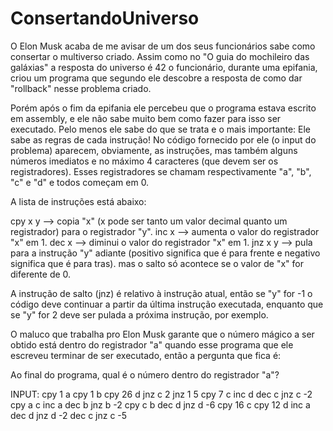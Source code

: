 # ConsertandoUniverso
O Elon Musk acaba de me avisar de um dos seus funcionários sabe como consertar o multiverso criado.
Assim como no "O guia do mochileiro das galáxias" a resposta do universo é 42 o funcionário, durante uma epifania, criou um programa que
segundo ele descobre a resposta de como dar "rollback" nesse problema criado.

Porém após o fim da epifania ele percebeu que o programa estava escrito em assembly, e ele não sabe muito bem como fazer para isso ser executado.
Pelo menos ele sabe do que se trata e o mais importante: Ele sabe as regras de cada instrução! No código fornecido por ele (o input do problema)
aparecem, obviamente, as instruções, mas também alguns números imediatos e no máximo 4 caracteres (que devem ser os registradores).
Esses registradores se chamam respectivamente "a", "b", "c" e "d" e todos começam em 0.

A lista de instruções está abaixo:

cpy x y --> copia "x" (x pode ser tanto um valor decimal quanto um registrador) para o registrador "y".
inc x   --> aumenta o valor do registrador "x" em 1.
dec x   --> diminui o valor do registrador "x" em 1.
jnz x y --> pula para a instrução "y" adiante (positivo significa que é para frente e negativo significa que é para tras).
	    mas o salto só acontece se o valor de "x" for diferente de 0.

A instrução de salto (jnz) é relativo à instrução atual, então se "y" for -1 o código deve continuar a partir da última instrução executada,
enquanto que se "y" for 2 deve ser pulada a próxima instrução, por exemplo.

O maluco que trabalha pro Elon Musk garante que o número mágico a ser obtido está dentro do registrador "a" quando esse programa que
ele escreveu terminar de ser executado, então a pergunta que fica é:

Ao final do programa, qual é o número dentro do registrador "a"?

INPUT:
cpy 1 a
cpy 1 b
cpy 26 d
jnz c 2
jnz 1 5
cpy 7 c
inc d
dec c
jnz c -2
cpy a c
inc a
dec b
jnz b -2
cpy c b
dec d
jnz d -6
cpy 16 c
cpy 12 d
inc a
dec d
jnz d -2
dec c
jnz c -5
